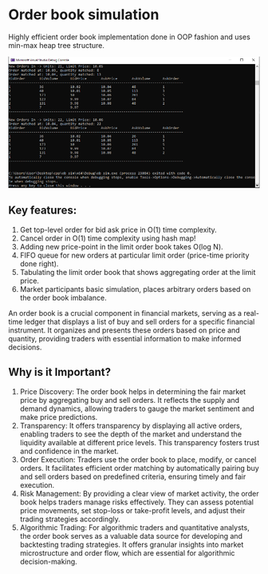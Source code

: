 # Order book simulation
Highly efficient order book implementation done in OOP fashion and uses min-max heap tree structure.

<img src="order_book_console.png" alt="Order Book" width="700"/>

## Key features:
1) Get top-level order for bid ask price in O(1) time complexity.
2) Cancel order in O(1) time complexity using hash map!
3) Adding new price-point in the limit order book takes O(log N).
4) FIFO queue for new orders at particular limit order (price-time priority done right).
5) Tabulating the limit order book that shows aggregating order at the limit price.
6) Market participants basic simulation, places arbitrary orders based on the order book imbalance.

An order book is a crucial component in financial markets, serving as a real-time ledger that displays a list of buy and sell orders for a specific financial instrument. It organizes and presents these orders based on price and quantity, providing traders with essential information to make informed decisions.

## Why is it Important?
1) Price Discovery: The order book helps in determining the fair market price by aggregating buy and sell orders. It reflects the supply and demand dynamics, allowing traders to gauge the market sentiment and make price predictions.
2) Transparency: It offers transparency by displaying all active orders, enabling traders to see the depth of the market and understand the liquidity available at different price levels. This transparency fosters trust and confidence in the market.
3) Order Execution: Traders use the order book to place, modify, or cancel orders. It facilitates efficient order matching by automatically pairing buy and sell orders based on predefined criteria, ensuring timely and fair execution.
4) Risk Management: By providing a clear view of market activity, the order book helps traders manage risks effectively. They can assess potential price movements, set stop-loss or take-profit levels, and adjust their trading strategies accordingly.
5) Algorithmic Trading: For algorithmic traders and quantitative analysts, the order book serves as a valuable data source for developing and backtesting trading strategies. It offers granular insights into market microstructure and order flow, which are essential for algorithmic decision-making.




